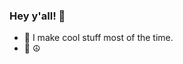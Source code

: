 ### Hey y'all! 👋

- 🔭 I make cool stuff most of the time.
- 🌱 ☮  

<!--
**IB-Git/ib-git** is a ✨ _special_ ✨ repository because its `README.md` (this file) appears on your GitHub profile.

Here are some ideas to get you started:


- 👯 I’m looking to collaborate on ...
- 🤔 I’m looking for help with ...
- 💬 Ask me about ...
- 📫 How to reach me: ...
- 😄 Pronouns: ...
-->
